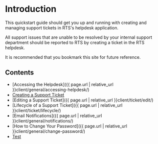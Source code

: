 # Introduction

This quickstart guide should get you up and running with creating and managing support tickets in RTS's helpdesk application.

All support issues that are unable to be resolved by your internal support department should be reported to RTS by creating a ticket in the RTS helpdesk.

It is recommended that you bookmark this site for future reference.

## Contents

- [Accessing the Helpdesk]({{ page.url | relative_url }}client/general/accessing-helpdesk/)
- [Creating a Support Ticket](client/ticket/create/)
- [Editing a Support Ticket]({{ page.url | relative_url }}client/ticket/edit/)
- [Lifecycle of a Support Ticket]({{ page.url | relative_url }}client/ticket/lifecycle/)
- [Email Notifications]({{ page.url | relative_url }}client/general/notifications/)
- [How to Change Your Password]({{ page.url | relative_url }}client/general/change-password/)
- [Test](test)
